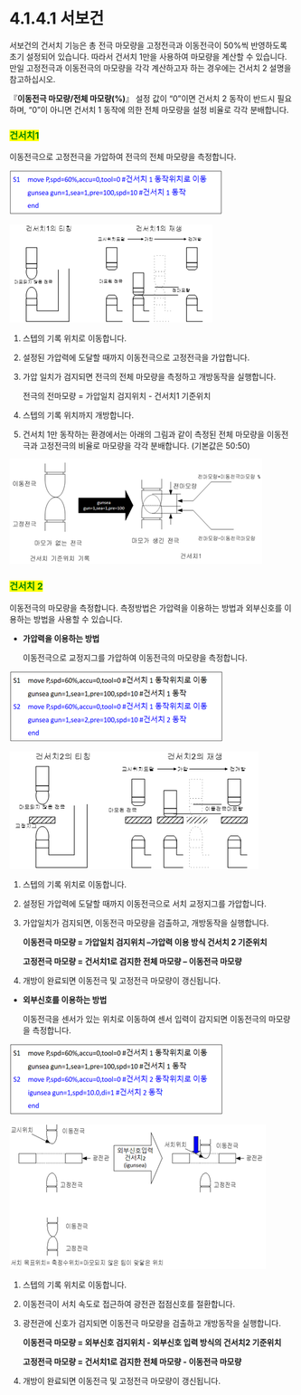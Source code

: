 ﻿# 4.1.4.1 서보건

서보건의 건서치 기능은 총 전극 마모량을 고정전극과 이동전극이 50%씩 반영하도록 초기 설정되어 있습니다. 따라서 건서치 1만을 사용하여 마모량을 계산할 수 있습니다. 만일 고정전극과 이동전극의 마모량을 각각 계산하고자 하는 경우에는 건서치 2 설명을 참고하십시오.

『**이동전극 마모량/전체 마모량(%)**』 설정 값이 “0”이면 건서치 2 동작이 반드시 필요하며, “0”이 아니면 건서치 1 동작에 의한 전체 마모량을 설정 비율로 각각 분배합니다.

### <mark style="color:green;">건서치1</mark>

이동전극으로 고정전극을 가압하여 전극의 전체 마모량을 측정합니다.

![](<../../../.gitbook/assets/image (47).png>)

![그림 4.1 건서치 1](<../../../.gitbook/assets/image (7).png>)

1. 스텝의 기록 위치로 이동합니다.
2. 설정된 가압력에 도달할 때까지 이동전극으로 고정전극을 가압합니다.
3.  가압 일치가 검지되면 전극의 전체 마모량을 측정하고 개방동작을 실행합니다.

    전극의 전마모량 = 가압일치 검지위치 - 건서치1 기준위치
4. 스텝의 기록 위치까지 개방합니다.
5. 건서치 1만 동작하는 환경에서는 아래의 그림과 같이 측정된 전체 마모량을 이동전극과 고정전극의 비율로 마모량을 각각 분배합니다. (기본값은 50:50)

![그림 4.2 건서치 1에 의한 마모량 계산](<../../../.gitbook/assets/image (70).png>)

### <mark style="color:green;">건서치 2</mark>

이동전극의 마모량을 측정합니다. 측정방법은 가압력을 이용하는 방법과 외부신호를 이용하는 방법을 사용할 수 있습니다.

*   **가압력을 이용하는 방법**

    이동전극으로 교정지그를 가압하여 이동전극의 마모량을 측정합니다.

![](<../../../.gitbook/assets/image (29).png>)

![그림 4.3 가압력 이용 건서치 2](<../../../.gitbook/assets/image (4).png>)

1. 스텝의 기록 위치로 이동합니다.
2. 설정된 가압력에 도달할 때까지 이동전극으로 서치 교정지그를 가압합니다.
3.  가압일치가 검지되면, 이동전극 마모량을 검출하고, 개방동작을 실행합니다.

    **이동전극 마모량 = 가압일치 검지위치 –가압력 이용 방식 건서치 2 기준위치**

    **고정전극 마모량 = 건서치1로 검지한 전체 마모량 – 이동전극 마모량**
4. 개방이 완료되면 이동전극 및 고정전극 마모량이 갱신됩니다.

*   **외부신호를 이용하는 방법**

    이동전극을 센서가 있는 위치로 이동하여 센서 입력이 감지되면 이동전극의 마모량을 측정합니다.

![](<../../../.gitbook/assets/image (79).png>)

![그림 4.4 외부신호 입력 건서치2](<../../../.gitbook/assets/image (73).png>)

1. 스텝의 기록 위치로 이동합니다.
2. 이동전극이 서치 속도로 접근하여 광전관 접점신호를 절환합니다.
3.  광전관에 신호가 검지되면 이동전극 마모량을 검출하고 개방동작을 실행합니다.

    **이동전극 마모량 = 외부신호 검지위치 - 외부신호 입력 방식의 건서치2 기준위치**

    **고정전극 마모량 = 건서치1로 검지한 전체 마모량 - 이동전극 마모량**
4. 개방이 완료되면 이동전극 및 고정전극 마모량이 갱신됩니다.
